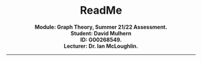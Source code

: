 <h1><center> ReadMe </center></h1>

<center>
    <b>Module: Graph Theory, Summer 21/22 Assessment.</b>
    <br>
    <b>Student: David Mulhern</b>
    <br>
    <b>ID: G00268549.</b>
    <br>
    <b>Lecturer: Dr. Ian McLoughlin.</b>
</center>

***